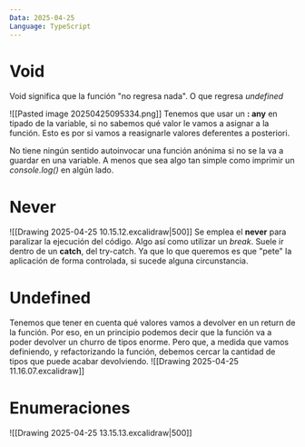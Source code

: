 ```yaml
---
Data: 2025-04-25
Language: TypeScript
---
```

# Void
Void significa que la función "no regresa nada". O que regresa *undefined*

![[Pasted image 20250425095334.png]]
Tenemos que usar un **: any** en tipado de la variable, si no sabemos qué valor le vamos a asignar a la función. Esto es por si vamos a reasignarle valores deferentes a posteriori. 

No tiene ningún sentido autoinvocar una función anónima si no se la va a guardar en una variable. A menos que sea algo tan simple como imprimir un *console.log()* en algún lado.

# Never
![[Drawing 2025-04-25 10.15.12.excalidraw|500]]
Se emplea el **never** para paralizar la ejecución del código. Algo así como utilizar un *break*. Suele ir dentro de un **catch**, del try-catch. Ya que lo que queremos es que "pete" la aplicación de forma controlada, si sucede alguna circunstancia. 

# Undefined
Tenemos que tener en cuenta qué valores vamos a devolver en un return de la función. Por eso, en un principio podemos decir que la función va a poder devolver un churro de tipos enorme. Pero que, a medida que vamos definiendo, y refactorizando la función, debemos cercar la cantidad de tipos que puede acabar devolviendo. 
![[Drawing 2025-04-25 11.16.07.excalidraw]]
# Enumeraciones 
![[Drawing 2025-04-25 13.15.13.excalidraw|500]]